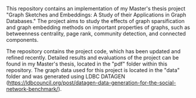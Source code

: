 This repository contains an implementation of my Master's thesis project "Graph Sketches and Embeddings: A Study of their Applications in Graph Databases." The project aims to study the effects of graph sparsification and graph embedding methods on important properties of graphs, such as betweenness centrality, page rank, community detection, and connected components.

The repository contains the project code, which has been updated and refined recently. Detailed results and evaluations of the project can be found in my Master's thesis, located in the "pdf" folder within this repository. The graph data used for this project is located in the "data" folder and was generated using LDBC DATAGEN (https://ldbcouncil.org/post/datagen-data-generation-for-the-social-network-benchmark/).

